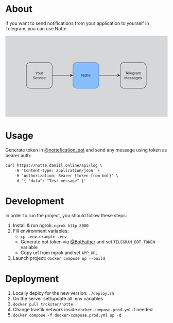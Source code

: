 # About

If you want to send notifications from your application to yourself in Telegram, you can use Notte.

![img.png](storage/readme/img.png)
# Usage

Generate token in [@nottefication_bot](https://t.me/nottefication_bot) and send any message using token as bearer auth:
```shell
curl https://notte.daniil.online/api/log \
    -H 'Content-type: application/json' \
    -H 'Authorization: Bearer {token-from-bot}' \
    -d '{ "data": "Test message" }'
```

# Development

In order to run the project, you should follow these steps:

1. Install & run ngrok: `ngrok http 8000`
2. Fill environment variables:
    - `cp .env.example .env`
    - Generate bot token via [@BotFather](https://t.me/botfather) and set `TELEGRAM_BOT_TOKEN` variable
    - Copy url from ngrok and set `APP_URL`
3. Launch project: `docker compose up --build`

# Deployment

1. Locally deploy for the new version: `./deploy.sh`
2. On the server set/update all .env variables
3. `docker pull trckster/notte`
4. Change traefik network inside `docker-compose.prod.yml` if needed
5. `docker compose -f docker-compose.prod.yml up -d`
